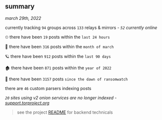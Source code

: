 
## summary
_march 29th, 2022_

currently tracking `94` groups across `133` relays & mirrors - _`52` currently online_

⏲ there have been `19` posts within the `last 24 hours`

🦈 there have been `316` posts within the `month of march`

🪐 there have been `912` posts within the `last 90 days`

🏚 there have been `871` posts within the `year of 2022`

🦕 there have been `3157` posts `since the dawn of ransomwatch`

there are `46` custom parsers indexing posts

_`20` sites using v2 onion services are no longer indexed - [support.torproject.org](https://support.torproject.org/onionservices/v2-deprecation/)_

> see the project [README](https://github.com/thetanz/ransomwatch#ransomwatch--) for backend technicals
